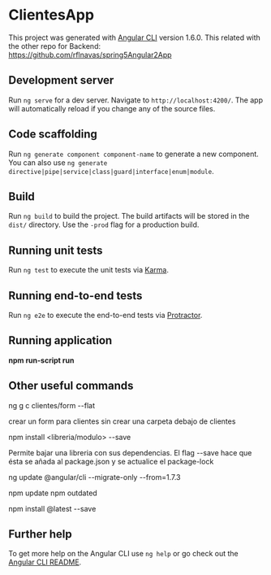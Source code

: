 # ClientesApp

This project was generated with [Angular CLI](https://github.com/angular/angular-cli) version 1.6.0.
This related with the other repo for Backend: https://github.com/rflnavas/spring5Angular2App

## Development server

Run `ng serve` for a dev server. Navigate to `http://localhost:4200/`. The app will automatically reload if you change any of the source files.

## Code scaffolding

Run `ng generate component component-name` to generate a new component. You can also use `ng generate directive|pipe|service|class|guard|interface|enum|module`.

## Build

Run `ng build` to build the project. The build artifacts will be stored in the `dist/` directory. Use the `-prod` flag for a production build.

## Running unit tests

Run `ng test` to execute the unit tests via [Karma](https://karma-runner.github.io).

## Running end-to-end tests

Run `ng e2e` to execute the end-to-end tests via [Protractor](http://www.protractortest.org/).

## Running application

**npm run-script run**

## Other useful commands

ng g c clientes/form --flat

crear un form para clientes sin crear una carpeta debajo de clientes

npm install <libreria/modulo> --save

Permite bajar una libreria con sus dependencias. El flag --save hace que ésta se añada al package.json y se actualice el package-lock

ng update @angular/cli --migrate-only --from=1.7.3

npm update
npm outdated

npm install <library>@latest --save

## Further help

To get more help on the Angular CLI use `ng help` or go check out the [Angular CLI README](https://github.com/angular/angular-cli/blob/master/README.md).



